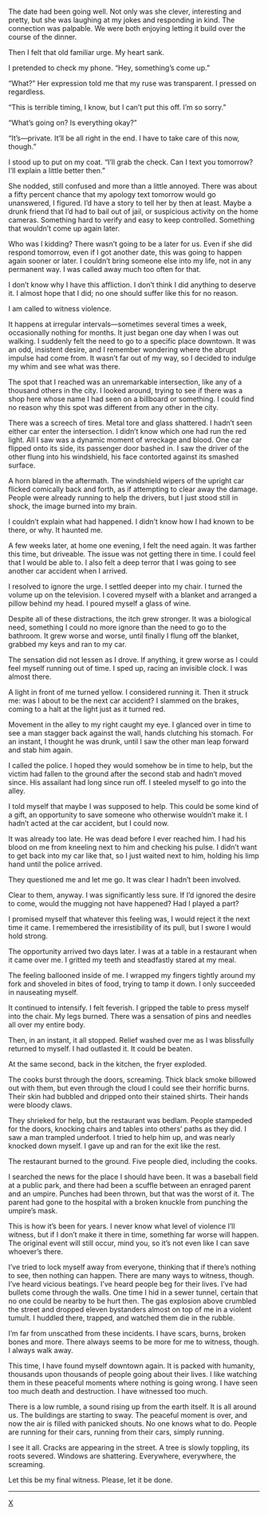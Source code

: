The date had been going well. Not only was she clever, interesting and pretty, but she was laughing at my jokes and responding in kind. The connection was palpable. We were both enjoying letting it build over the course of the dinner.

Then I felt that old familiar urge. My heart sank.

I pretended to check my phone. “Hey, something’s come up.”

“What?” Her expression told me that my ruse was transparent. I pressed on regardless.

“This is terrible timing, I know, but I can’t put this off. I’m so sorry.”

“What’s going on? Is everything okay?”

“It’s—private. It’ll be all right in the end. I have to take care of this now, though.”

I stood up to put on my coat. “I’ll grab the check. Can I text you tomorrow? I’ll explain a little better then.”

She nodded, still confused and more than a little annoyed. There was about a fifty percent chance that my apology text tomorrow would go unanswered, I figured. I’d have a story to tell her by then at least. Maybe a drunk friend that I’d had to bail out of jail, or suspicious activity on the home cameras. Something hard to verify and easy to keep controlled. Something that wouldn’t come up again later.

Who was I kidding? There wasn’t going to be a later for us. Even if she did respond tomorrow, even if I got another date, this was going to happen again sooner or later. I couldn’t bring someone else into my life, not in any permanent way. I was called away much too often for that.

I don’t know why I have this affliction. I don’t think I did anything to deserve it. I almost hope that I did; no one should suffer like this for no reason.

I am called to witness violence.

It happens at irregular intervals—sometimes several times a week, occasionally nothing for months. It just began one day when I was out walking. I suddenly felt the need to go to a specific place downtown. It was an odd, insistent desire, and I remember wondering where the abrupt impulse had come from. It wasn’t far out of my way, so I decided to indulge my whim and see what was there.

The spot that I reached was an unremarkable intersection, like any of a thousand others in the city. I looked around, trying to see if there was a shop here whose name I had seen on a billboard or something. I could find no reason why this spot was different from any other in the city.

There was a screech of tires. Metal tore and glass shattered. I hadn’t seen either car enter the intersection. I didn’t know which one had run the red light. All I saw was a dynamic moment of wreckage and blood. One car flipped onto its side, its passenger door bashed in. I saw the driver of the other flung into his windshield, his face contorted against its smashed surface.

A horn blared in the aftermath. The windshield wipers of the upright car flicked comically back and forth, as if attempting to clear away the damage. People were already running to help the drivers, but I just stood still in shock, the image burned into my brain.

I couldn’t explain what had happened. I didn’t know how I had known to be there, or why. It haunted me.

A few weeks later, at home one evening, I felt the need again. It was farther this time, but driveable. The issue was not getting there in time. I could feel that I would be able to. I also felt a deep terror that I was going to see another car accident when I arrived.

I resolved to ignore the urge. I settled deeper into my chair. I turned the volume up on the television. I covered myself with a blanket and arranged a pillow behind my head. I poured myself a glass of wine.

Despite all of these distractions, the itch grew stronger. It was a biological need, something I could no more ignore than the need to go to the bathroom. It grew worse and worse, until finally I flung off the blanket, grabbed my keys and ran to my car.

The sensation did not lessen as I drove. If anything, it grew worse as I could feel myself running out of time. I sped up, racing an invisible clock. I was almost there.

A light in front of me turned yellow. I considered running it. Then it struck me: was I about to be the next car accident? I slammed on the brakes, coming to a halt at the light just as it turned red.

Movement in the alley to my right caught my eye. I glanced over in time to see a man stagger back against the wall, hands clutching his stomach. For an instant, I thought he was drunk, until I saw the other man leap forward and stab him again.

I called the police. I hoped they would somehow be in time to help, but the victim had fallen to the ground after the second stab and hadn’t moved since. His assailant had long since run off. I steeled myself to go into the alley.

I told myself that maybe I was supposed to help. This could be some kind of a gift, an opportunity to save someone who otherwise wouldn’t make it. I hadn’t acted at the car accident, but I could now.

It was already too late. He was dead before I ever reached him. I had his blood on me from kneeling next to him and checking his pulse. I didn’t want to get back into my car like that, so I just waited next to him, holding his limp hand until the police arrived.

They questioned me and let me go. It was clear I hadn’t been involved.

Clear to them, anyway. I was significantly less sure. If I’d ignored the desire to come, would the mugging not have happened? Had I played a part?

I promised myself that whatever this feeling was, I would reject it the next time it came. I remembered the irresistibility of its pull, but I swore I would hold strong.

The opportunity arrived two days later. I was at a table in a restaurant when it came over me. I gritted my teeth and steadfastly stared at my meal.

The feeling ballooned inside of me. I wrapped my fingers tightly around my fork and shoveled in bites of food, trying to tamp it down. I only succeeded in nauseating myself.

It continued to intensify. I felt feverish. I gripped the table to press myself into the chair. My legs burned. There was a sensation of pins and needles all over my entire body.

Then, in an instant, it all stopped. Relief washed over me as I was blissfully returned to myself. I had outlasted it. It could be beaten.

At the same second, back in the kitchen, the fryer exploded.

The cooks burst through the doors, screaming. Thick black smoke billowed out with them, but even through the cloud I could see their horrific burns. Their skin had bubbled and dripped onto their stained shirts. Their hands were bloody claws.

They shrieked for help, but the restaurant was bedlam. People stampeded for the doors, knocking chairs and tables into others’ paths as they did. I saw a man trampled underfoot. I tried to help him up, and was nearly knocked down myself. I gave up and ran for the exit like the rest.

The restaurant burned to the ground. Five people died, including the cooks.

I searched the news for the place I should have been. It was a baseball field at a public park, and there had been a scuffle between an enraged parent and an umpire. Punches had been thrown, but that was the worst of it. The parent had gone to the hospital with a broken knuckle from punching the umpire’s mask.

This is how it’s been for years. I never know what level of violence I’ll witness, but if I don’t make it there in time, something far worse will happen. The original event will still occur, mind you, so it’s not even like I can save whoever’s there.

I’ve tried to lock myself away from everyone, thinking that if there’s nothing to see, then nothing can happen. There are many ways to witness, though. I’ve heard vicious beatings. I’ve heard people beg for their lives. I’ve had bullets come through the walls. One time I hid in a sewer tunnel, certain that no one could be nearby to be hurt then. The gas explosion above crumbled the street and dropped eleven bystanders almost on top of me in a violent tumult. I huddled there, trapped, and watched them die in the rubble.

I’m far from unscathed from these incidents. I have scars, burns, broken bones and more. There always seems to be more for me to witness, though. I always walk away.

This time, I have found myself downtown again. It is packed with humanity, thousands upon thousands of people going about their lives. I like watching them in these peaceful moments where nothing is going wrong. I have seen too much death and destruction. I have witnessed too much.

There is a low rumble, a sound rising up from the earth itself. It is all around us. The buildings are starting to sway. The peaceful moment is over, and now the air is filled with panicked shouts. No one knows what to do. People are running for their cars, running from their cars, simply running.

I see it all. Cracks are appearing in the street. A tree is slowly toppling, its roots severed. Windows are shattering. Everywhere, everywhere, the screaming.

Let this be my final witness. Please, let it be done.

***

[X](https://www.reddit.com/r/micahwrites)